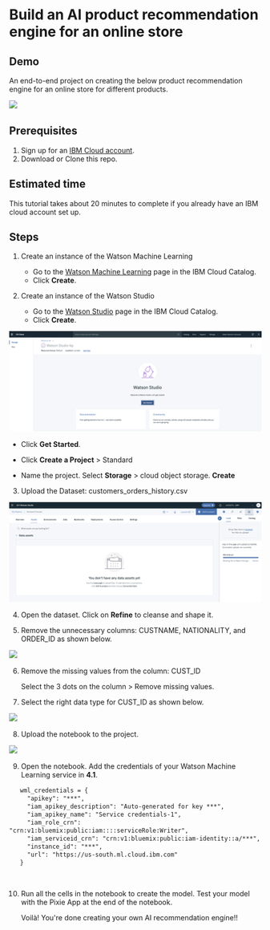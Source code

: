 # Build an AI product recommendation engine for an online store

## Demo

An end-to-end project on creating the below product recommendation engine for an online store for different products.

![](https://github.com/Abeer-Haroon/Build-an-AI-powered-product-recommendation-engine/blob/master/images/pixieApp.gif)

## Prerequisites

1. Sign up for an [IBM Cloud account](https://cloud.ibm.com/registration/).
2. Download or Clone this repo.

## Estimated time

This tutorial takes about 20 minutes to complete if you already have an IBM cloud account set up.

## Steps

1. Create an instance of the Watson Machine Learning
   - Go to the [Watson Machine Learning]( https://cloud.ibm.com/catalog/services/machine-learning) page in the IBM Cloud Catalog.
   - Click **Create**.
  


2. Create an instance of the Watson Studio
   - Go to the [Watson Studio](https://cloud.ibm.com/catalog/services/watson-studio?bss_account=e366b6e4fb004c5eaccfbe7042b670a4) page in the IBM Cloud Catalog.
   - Click **Create**.

![](https://github.com/Abeer-Haroon/AI-Treasure-Hunt-With-Watson/blob/master/images/ath12.png)

   - Click **Get Started**.
 
   - Click **Create a Project** > Standard

   - Name the project. Select **Storage** > cloud object storage. **Create**
   
 3. Upload the Dataset: customers_orders_history.csv

![](https://github.com/Abeer-Haroon/Predicting-monthly-demand-of-items/blob/master/images/upload.png)

4. Open the dataset. Click on **Refine** to cleanse and shape it. 

5. Remove the unnecessary columns: CUSTNAME, NATIONALITY, and ORDER_ID as shown below.

![](https://github.com/Abeer-Haroon/Build-an-AI-powered-product-recommendation-engine/blob/master/images/DR1.gif)

6. Remove the missing values from the column: CUST_ID

   Select the 3 dots on the column > Remove missing values.

7. Select the right data type for CUST_ID as shown below.

![](https://github.com/Abeer-Haroon/Build-an-AI-powered-product-recommendation-engine/blob/master/images/DR2.gif)

8. Upload the notebook to the project.

![](https://github.com/Abeer-Haroon/Build-an-AI-powered-product-recommendation-engine/blob/master/images/notebook1.gif)

9. Open the notebook. Add the credentials of your Watson Machine Learning service in **4.1**.

``` 
   wml_credentials = {
     "apikey": "***",
     "iam_apikey_description": "Auto-generated for key ***",
     "iam_apikey_name": "Service credentials-1",
     "iam_role_crn": "crn:v1:bluemix:public:iam::::serviceRole:Writer",
     "iam_serviceid_crn": "crn:v1:bluemix:public:iam-identity::a/***",
     "instance_id": "***",
     "url": "https://us-south.ml.cloud.ibm.com"
   }
   
   
``` 

10. Run all the cells in the notebook to create the model. Test your model with the Pixie App at the end of the notebook. 

    Voilà! You're done creating your own AI recommendation engine!!






